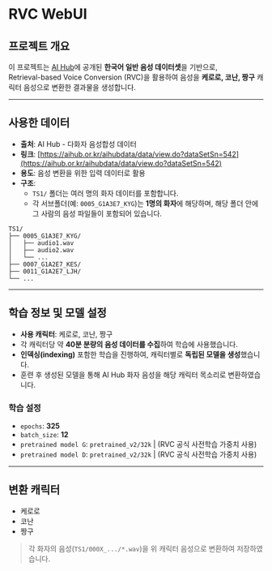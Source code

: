 # RVC WebUI

## 프로젝트 개요

이 프로젝트는 [AI Hub](https://aihub.or.kr/aihubdata/data/view.do?currMenu=115&topMenu=100&aihubDataSe=data&dataSetSn=542)에 공개된 **한국어 일반 음성 데이터셋**을 기반으로,  
Retrieval-based Voice Conversion (RVC)을 활용하여 음성을 **케로로, 코난, 짱구** 캐릭터 음성으로 변환한 결과물을 생성합니다.

---

## 사용한 데이터

- **출처**: AI Hub - 다화자 음성합성 데이터
- **링크**: [https://aihub.or.kr/aihubdata/data/view.do?dataSetSn=542](https://aihub.or.kr/aihubdata/data/view.do?dataSetSn=542)
- **용도**: 음성 변환을 위한 입력 데이터로 활용
- **구조**:
  - `TS1/` 폴더는 여러 명의 화자 데이터를 포함합니다.
  - 각 서브폴더(예: `0005_G1A3E7_KYG`)는 **1명의 화자**에 해당하며, 해당 폴더 안에 그 사람의 음성 파일들이 포함되어 있습니다.

```
TS1/
├── 0005_G1A3E7_KYG/
│   ├── audio1.wav
│   ├── audio2.wav
│   └── ...
├── 0007_G1A2E7_KES/
├── 0011_G1A2E7_LJH/
└── ...
```

---

## 학습 정보 및 모델 설정

- **사용 캐릭터**: 케로로, 코난, 짱구
- 각 캐릭터당 약 **40분 분량의 음성 데이터를 수집**하여 학습에 사용했습니다.
- **인덱싱(indexing)** 포함한 학습을 진행하여, 캐릭터별로 **독립된 모델을 생성**했습니다.
- 훈련 후 생성된 모델을 통해 AI Hub 화자 음성을 해당 캐릭터 목소리로 변환하였습니다.



### 학습 설정

- `epochs`: **325**
- `batch_size`: **12**
- `pretrained model G`: `pretrained_v2/32k`  | (RVC 공식 사전학습 가중치 사용)
- `pretrained model D`: `pretrained_v2/32k`  | (RVC 공식 사전학습 가중치 사용)
  
---

## 변환 캐릭터

- 케로로
- 코난
- 짱구

> 각 화자의 음성(`TS1/000X_.../*.wav`)을 위 캐릭터 음성으로 변환하여 저장하였습니다.

